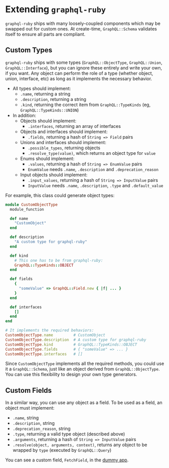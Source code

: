 # Extending `graphql-ruby`

`graphql-ruby` ships with many loosely-coupled components which may be swapped out for custom ones. At create-time, `GraphQL::Schema` validates itself to ensure all parts are compliant.

## Custom Types

`graphql-ruby` ships with some types (`GraphQL::ObjectType`, `GraphQL::Union`, `GraphQL::Interface`), but you can ignore these entirely and write your own, if you want.  Any object can perform the role of a type (whether object, union, interface, etc) as long as it implements the necessary behavior.


- All types should implement:
  - `.name`, returning a string
  - `.description`, returning a string
  - `.kind`, returning the correct item from `GraphQL::TypeKinds` (eg, `GraphQL::TypeKinds::UNION`)
- In addition:
  - Objects should implement:
    - `.interfaces`, returning an array of interfaces
  - Objects and interfaces should implement:
    - `.fields`, returning a hash of `String => Field` pairs
  - Unions and interfaces should implement:
    - `.possible_types`, returning objects
    - `.resolve_type(value)`, which returns an object type for `value`
  - Enums should implement:
    - `.values`, returning a hash of `String => EnumValue` pairs
    - `EnumValue` needs `.name`, `.description` and `.deprecation_reason`
  - Input objects should implement:
    - `.input_values`, returning a hash of `String => InputValue` pairs
    - `InputValue` needs `.name`, `.description`, `.type` and `.default_value`

For example, this class could generate object types:

```ruby
module CustomObjectType
  module_function

  def name
    "CustomObject"
  end

  def description
    "A custom type for graphql-ruby"
  end

  def kind
    # This one has to be from graphql-ruby:
    GraphQL::TypeKinds::OBJECT
  end

  def fields
    {
      "someValue" => GraphQL::Field.new { |f| ... }
    }
  end

  def interfaces
    []
  end
end

# It implements the required behaviors:
CustomObjectType.name         # CustomObject
CustomObjectType.description  # A custom type for graphql-ruby
CustomObjectType.kind         # GraphQL::TypeKinds::OBJECT
CustomObjectType.fields       # { "someValue" => ... }
CustomObjectType.interfaces   # []
```

Since `CustomObjectType` implements all the required methods, you could use it a `GraphQL::Schema`, just like an object derived from `GraphQL::ObjectType`. You can use this flexibility to design your own type generators.

## Custom Fields

In a similar way, you can use any object as a field. To be used as a field, an object must implement:

- `.name`, string
- `.description`, string
- `.deprecation_reason`, string
- `.type`, returning a valid type object (described above)
- `.arguments`, returning a hash of `String => InputValue` pairs
- `.resolve(object, arguments, context)`, returns any object to be wrapped by `type` (executed by `GraphQL::Query`)


You can see a custom field, `FetchField`, in the [dummy app](https://github.com/rmosolgo/graphql-ruby/blob/master/spec/support/dummy_app.rb).
